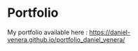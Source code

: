# Portfolio

My portfolio available here : https://daniel-venera.github.io/portfolio_daniel_venera/
